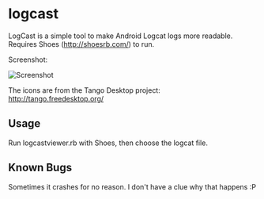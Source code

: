 logcast
=======

LogCast is a simple tool to make Android Logcat logs more readable. Requires Shoes (http://shoesrb.com/) to run.

Screenshot:

![Screenshot](https://dl.dropboxusercontent.com/u/2056654/logcast.PNG)

The icons are from the Tango Desktop project: http://tango.freedesktop.org/

Usage
-----

Run logcastviewer.rb with Shoes, then choose the logcat file.

Known Bugs
----------

Sometimes it crashes for no reason. I don't have a clue why that happens :P

